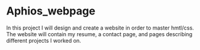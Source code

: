 # Aphios_webpage
In this project I will design and create a website in order to master hmtl/css.
The website will contain my resume, a contact page, and pages describing different projects I worked on.
